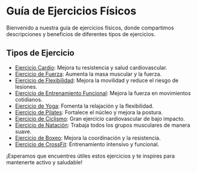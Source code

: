 
# Guía de Ejercicios Físicos

Bienvenido a nuestra guía de ejercicios físicos, donde compartimos descripciones y beneficios de diferentes tipos de ejercicios.

## Tipos de Ejercicio
- [Ejercicio Cardio](https://github.com/harleyyefreycabralesvargas/Guia_Ejercicios_Fisicos/blob/master/ejercicios/cardio.md): Mejora tu resistencia y salud cardiovascular.
- [Ejercicio de Fuerza](https://github.com/harleyyefreycabralesvargas/Guia_Ejercicios_Fisicos/blob/master/ejercicios/fuerza.md): Aumenta la masa muscular y la fuerza.
- [Ejercicio de Flexibilidad](https://github.com/harleyyefreycabralesvargas/Guia_Ejercicios_Fisicos/blob/master/ejercicios/flexibilidad.md): Mejora la movilidad y reduce el riesgo de lesiones.
- [Ejercicio de Entrenamiento Funcional](https://github.com/harleyyefreycabralesvargas/Guia_Ejercicios_Fisicos/blob/master/ejercicios/entrenamiento_funcional.md): Mejora la fuerza en movimientos cotidianos.
- [Ejercicio de Yoga](https://github.com/harleyyefreycabralesvargas/Guia_Ejercicios_Fisicos/blob/master/ejercicios/yoga.md): Fomenta la relajación y la flexibilidad.
- [Ejercicio de Pilates](https://github.com/harleyyefreycabralesvargas/Guia_Ejercicios_Fisicos/blob/master/ejercicios/pilates.md): Fortalece el núcleo y mejora la postura.
- [Ejercicio de Ciclismo](https://github.com/harleyyefreycabralesvargas/Guia_Ejercicios_Fisicos/blob/master/ejercicios/ciclismo.md): Gran ejercicio cardiovascular de bajo impacto.
- [Ejercicio de Natación](https://github.com/harleyyefreycabralesvargas/Guia_Ejercicios_Fisicos/blob/master/ejercicios/natacion.md): Trabaja todos los grupos musculares de manera suave.
- [Ejercicio de Boxeo](https://github.com/harleyyefreycabralesvargas/Guia_Ejercicios_Fisicos/blob/master/ejercicios/boxeo.md): Mejora la coordinación y la resistencia.
- [Ejercicio de CrossFit](https://github.com/harleyyefreycabralesvargas/Guia_Ejercicios_Fisicos/blob/master/ejercicios/crossfit.md): Entrenamiento intensivo y funcional.

¡Esperamos que encuentres útiles estos ejercicios y te inspires para mantenerte activo y saludable!
